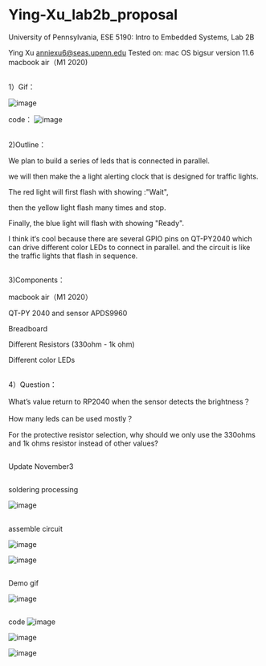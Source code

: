 # Ying-Xu_lab2b_proposal

University of Pennsylvania, ESE 5190: Intro to Embedded Systems, Lab 2B

Ying Xu
    anniexu6@seas.upenn.edu
Tested on: 
mac OS bigsur
version 11.6
macbook air（M1 2020)



##



1）Gif：

![image](https://github.com/real-YingXu/Ying-Xu_lab2b_proposal/blob/main/ezgif.com-gif-maker%20(6).gif)


code：
![image](https://user-images.githubusercontent.com/114256663/197107037-5d008000-a458-4df6-b1a3-4a5c94a75007.png)





##


2)Outline：

We plan to build a series of leds that is connected in parallel.

we will then make the a light alerting clock that is designed for traffic lights. 

The red light will first flash with showing :"Wait", 

then the yellow light flash many times and stop.

Finally, the blue light will flash with showing "Ready".


I think it‘s cool because there are several GPIO pins on QT-PY2040 which can drive different color LEDs to connect in parallel. and the circuit is like the traffic lights that  flash  in sequence.


##


3)Components：

macbook air（M1 2020）

QT-PY 2040 and sensor APDS9960

Breadboard

Different Resistors (330ohm - 1k ohm) 

Different color LEDs


##


4）Question：

What’s value return to RP2040 when the sensor detects the brightness？

How many leds can be used mostly？

For the protective resistor selection, why should we only use the 330ohms and 1k ohms resistor instead of other values?


##

Update November3







##
soldering processing


![image](https://github.com/real-YingXu/Ying-Xu_lab2b_proposal/blob/main/ezgif.com-gif-maker%20(4).gif)





##

assemble circuit


![image](https://user-images.githubusercontent.com/114256663/199850350-a38d79eb-39a6-42e4-9e3c-800653c8b56a.png)





![image](https://user-images.githubusercontent.com/114256663/199846927-e245cfc3-8366-462d-81d2-17a166f8abf4.png)






##

Demo gif

![image](https://github.com/real-YingXu/Ying-Xu_lab2b_proposal/blob/main/led.gif)


##

code
![image](https://user-images.githubusercontent.com/114256663/199849162-e87412ba-b788-4742-8233-47a635fa1133.png)

![image](https://user-images.githubusercontent.com/114256663/199849179-6b090980-e324-4314-b058-4d0a891601d8.png)

![image](https://user-images.githubusercontent.com/114256663/199849200-ac34e60f-8bc9-4bb9-86d5-147acf832745.png)
































